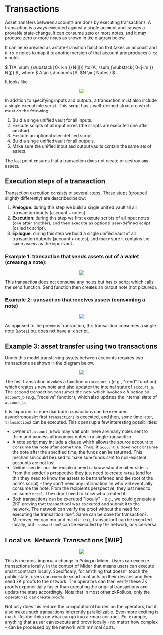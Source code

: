# Transactions
Asset transfers between accounts are done by executing transactions. A transaction is always executed against a single account and causes a provable state-change. It can consume zero or more notes, and it may produce zero or more notes as shown in the diagram below.

It can be expressed as a state-transition function that takes an account and `0 to n` notes to map it to another version of that account and produces `0 to n` notes   

$
T(A, \sum_{\substack{
   0<i<n
  }} 
 N(i))) \to (A', \sum_{\substack{
   0<j<m
  }} 
 N(j)) 
$
, where  $ A \in { Accounts }$, $N \in { Notes } $

It looks like 

<p align="center">
    <img src="../diagrams/architecture/transaction/Transaction.png">
</p>

In addition to specifying inputs and outputs, a transaction must also include a single executable script. This script has a well-defined structure which must do the following:

1. Build a single unified vault for all inputs.
2. Execute scripts of all input notes (the scripts are executed one after another).
3. Execute an optional user-defined script.
4. Build a single unified vault for all outputs.
5. Make sure the unified input and output vaults contain the same set of assets.

The last point ensures that a transaction does not create or destroy any assets.

## Execution steps of a transaction
Transaction execution consists of several steps. These steps (grouped slightly differently) are described below:

1. **Prologue**: during this step we build a single unified vault all all transaction inputs (account + notes).
2. **Execution**: during this step we first execute scripts of all input notes (one after another), and then execute an optional user-defined script (called tx script).
3. **Epilogue**: during this step we build a single unified vault of all transaction outputs (account + notes), and make sure it contains the same assets as the input vault.

### Example 1: transaction that sends assets out of a wallet (creating a note):

<p align="center">
    <img src="../diagrams/architecture/transaction/Transaction_Example_Send_Asset.png">
</p>

This transaction does not consume any notes but has tx script which calls the send function. Send function then creates an output note (not pictured).

### Example 2: transaction that receives assets (consuming a note)

<p align="center">
    <img src="../diagrams/architecture/transaction/Transaction_Example_Receive_Asset.png">
</p>

As opposed to the previous transaction, this transaction consumes a single note (`note1`) but does not have a tx script.

## Example 3: asset transfer using two transactions
Under this model transferring assets between accounts requires two transactions as shown in the diagram below.

<p align="center">
    <img src="../diagrams/architecture/transaction/Transaction_Flow.png">
</p>

The first transaction invokes a function on `account_a` (e.g., "send" function) which creates a new note and also updates the internal state of `account_a`. The second transaction consumes the note which invokes a function on `account_b` (e.g., "receive" function), which also updates the internal state of `account_b`.

It is important to note that both transactions can be executed asynchronously: first `transaction1` is executed, and then, some time later, `transaction2` can be executed. This opens up a few interesting possibilities:

* Owner of `account_b` two may wait until there are many notes sent to them and process all incoming notes in a single transaction.
* A note script may include a clause which allows the source account to consume the note after some time. Thus, if `account_b` does not consume the note after the specified time, the funds can be returned. This mechanism could be used to make sure funds sent to non-existent accounts are not lost.
* Neither sender nor the recipient need to know who the other side is. From the sender's perspective they just need to create `note1` (and for this they need to know the assets to be transferred and the root of the note's script) - they don't need any information on who will eventually consume the note. From the recipients perspective, they just need to consume `note1`. They don't need to know who created it.
* Both transactions can be executed "locally" - e.g., we could generate a ZKP proving that transaction1 was executed and submit it to the network. The network can verify the proof without the need for executing the transaction itself. Same can be done for transaction2. Moreover, we can mix and match - e.g., transaction1 can be executed locally, but `transaction2` can be executed by the network, or vice-versa.

## Local vs. Network Transactions [WIP]

<p align="center">
    <img src="../diagrams/architecture/transaction/Local_vs_Network_Transaction.png">
</p>

This is the most important change in Polygon Miden. Users can execute transactions locally. In the context of Miden that means users can execute smart contracts locally. Specifically, for anything that doesn’t touch the public state, users can execute smart contracts on their devices and then send ZK proofs to the network. The operators can then verify these ZK proofs exponentially faster than executing the original transactions and update the state accordingly. Note that in most other zkRollups, only the operator(s) can create proofs.

Not only does this reduce the computational burden on the operators, but it also makes such transactions inherently parallelizable. Even more exciting is that it lifts the limits on what can go into a smart contract. For example, anything that a user can execute and prove locally - no matter how complex - can be processed by the network with minimal costs.

